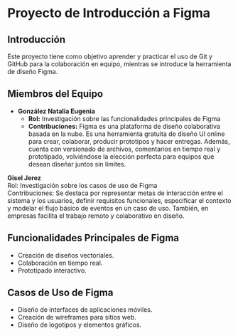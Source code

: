 # Proyecto de Introducción a Figma

## Introducción
Este proyecto tiene como objetivo aprender y practicar el uso de Git y GitHub para la colaboración en equipo, mientras se introduce la herramienta de diseño Figma.

## Miembros del Equipo
- **González Natalia Eugenia**
  - **Rol:** Investigación sobre las funcionalidades principales de Figma
  - **Contribuciones:** Figma es una plataforma de diseño colaborativa basada en la nube. Es una herramienta gratuita de diseño UI online para crear, colaborar, producir prototipos y hacer entregas. Además, cuenta con versionado de archivos, comentarios en tiempo real y prototipado, volviéndose la elección perfecta para equipos que desean diseñar juntos sin límites.

**Gisel Jerez**  
Rol: Investigación sobre los casos de uso de Figma  
Contribuciones: Se destaca por representar metas de interacción entre el sistema y los usuarios, definir requisitos funcionales, especificar el contexto y modelar el flujo básico de eventos en un caso de uso. También, en empresas facilita el trabajo remoto y colaborativo en diseño. 

## Funcionalidades Principales de Figma
- Creación de diseños vectoriales.
- Colaboración en tiempo real.
- Prototipado interactivo.

## Casos de Uso de Figma
- Diseño de interfaces de aplicaciones móviles.
- Creación de wireframes para sitios web.
- Diseño de logotipos y elementos gráficos.
